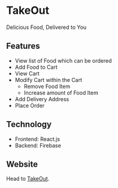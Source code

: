 # TakeOut

Delicious Food, Delivered to You

## Features

- View list of Food which can be ordered
- Add Food to Cart
- View Cart
- Modify Cart within the Cart
  - Remove Food Item
  - Increase amount of Food Item
- Add Delivery Address
- Place Order

## Technology

- Frontend: React.js
- Backend: Firebase

## Website

Head to [TakeOut](https://krish-21.github.io/TakeOut/).

